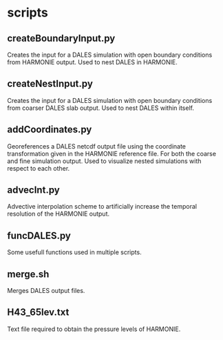 # scripts

## createBoundaryInput.py
Creates the input for a DALES simulation with open boundary conditions from HARMONIE output. Used to nest DALES in HARMONIE.

## createNestInput.py
Creates the input for a DALES simulation with open boundary conditions from coarser DALES slab output. Used to nest DALES within itself.

## addCoordinates.py
Georeferences a DALES netcdf output file using the coordinate transformation given in the HARMONIE reference file. For both the coarse and fine simulation output. Used to visualize nested simulations with respect to each other.

## advecInt.py
Advective interpolation scheme to artificially increase the temporal resolution of the HARMONIE output.

## funcDALES.py
Some usefull functions used in multiple scripts.

## merge.sh
Merges DALES output files.

## H43_65lev.txt
Text file required to obtain the pressure levels of HARMONIE.
